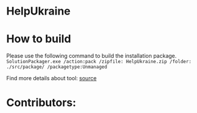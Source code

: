 # HelpUkraine

# How to build
Please use the following command to build the installation package.  
`SolutionPackager.exe /action:pack /zipfile: HelpUkraine.zip /folder: ./src/package/ /packagetype:Unmanaged`

Find more details about tool: [source](https://docs.microsoft.com/en-us/dynamics365/customerengagement/on-premises/developer/compress-extract-solution-file-solutionpackager?view=op-9-1)

# Contributors: